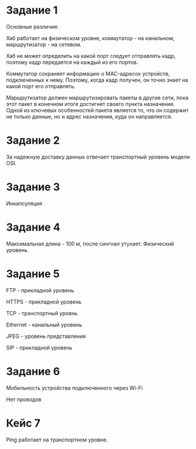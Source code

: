 # Задание 1

Основные различия: 

Хаб работает на физическом уровне, коммутатор - на канальном, маршрутизатор - на сетевом.

Хаб не может определить на какой порт следует отправлять кадр, поэтому кадр передается на каждый из его портов.

Коммутатор сохраняет информацию о MAC-адресох устройств, подключенных к нему. Поэтому, когда кадр получен, он точно знает на какой порт его отправлять.

Маршрутизатор должен маршрутизировать пакеты в другие сети, пока этот пакет в конечном итоге достигнет своего пункта назначения. 
Одной из ключевых особенностей пакета является то, что он содержит не только данные, но и адрес назначения, куда он направляется.

# Задание 2

За надежную доставку данных отвечает транспортный уровень модели OSI.

# Задание 3

Инкапсуляция

# Задание 4

Максимальная длина - 100 м, после сингнал утухает.
Физический уровень.

# Задание 5

FTP - прикладной уровень

HTTPS - прикладной уровень

TCP - транспортный уровнь

Ethernet - канальный уровень

JPEG - уровень представления

SIP - прикладной уровень

# Задание 6

Мобильность устройства подключенного через Wi-Fi

Нет проводов

# Кейс 7

Ping работает на транспортном уровне.
